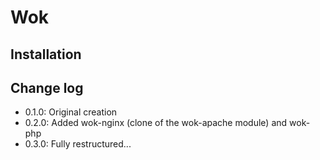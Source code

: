 Wok
===

Installation
------------

Change log
----------

- 0.1.0: Original creation
- 0.2.0: Added wok-nginx (clone of the wok-apache module) and wok-php
- 0.3.0: Fully restructured...
